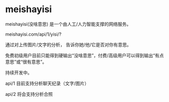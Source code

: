 # meishayisi
meishayisi(没啥意思) 是一个由人工/人力智能支撑的网络服务。

meishayisi.com/api/1/yisi/?

通过对上传图片/文字的分析，
告诉你她/他/它是否对你有意思。

免费初级用户目前只能得到硬输出“没啥意思”，付费/高级用户可以得到输出“有点意思”或“很有意思”。

持续开发中。

api/1 目前支持分析聊天纪录（文字/图片）

api/2 将会支持分析合照

